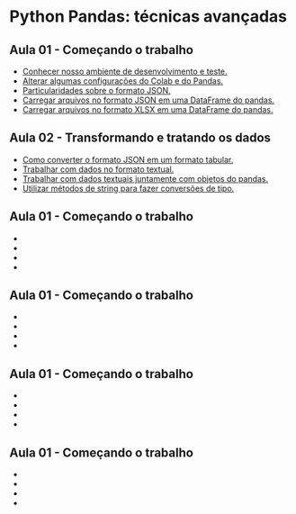 # Python Pandas: técnicas avançadas

## Aula 01 - Começando o trabalho
* [Conhecer nosso ambiente de desenvolvimento e teste.](#)
* [Alterar algumas configurações do Colab e do Pandas.](#)
* [Particularidades sobre o formato JSON.](#)
* [Carregar arquivos no formato JSON em uma DataFrame do pandas.](#)
* [Carregar arquivos no formato XLSX em uma DataFrame do pandas.](#)

## Aula 02 - Transformando e tratando os dados
* [Como converter o formato JSON em um formato tabular.](#)
* [Trabalhar com dados no formato textual.](#)
* [Trabalhar com dados textuais juntamente com objetos do pandas.](#)
* [Utilizar métodos de string para fazer conversões de tipo.](#)

## Aula 01 - Começando o trabalho
* [](#)
* [](#)
* [](#)
* [](#)

## Aula 01 - Começando o trabalho
* [](#)
* [](#)
* [](#)
* [](#)

## Aula 01 - Começando o trabalho
* [](#)
* [](#)
* [](#)
* [](#)

## Aula 01 - Começando o trabalho
* [](#)
* [](#)
* [](#)
* [](#)
